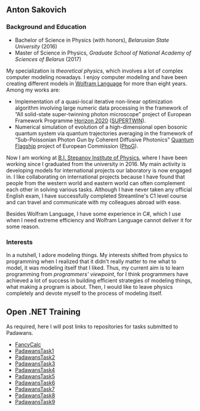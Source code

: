 ## Anton Sakovich

### Background and Education

* Bachelor of Science in Physics (with honors), *Belarusian State University* (2016)
* Master of Science in Physics, *Graduate School of National Academy of Sciences of Belarus* (2017)

My specialization is *theoretical physics*, which involves a lot of complex computer modeling nowadays. I enjoy computer modeling and have been creating different models in
[Wolfram Language](https://www.wolfram.com/language/) for more than eight years. Among my works are:

- Implementation of a quasi-local iterative non-linear optimization algorithm
involving large numeric data processing in the framework of “All solid-state super-twinning photon microscope” project of European Framework Programme [Horizon 2020](https://ec.europa.eu/programmes/horizon2020/en/what-horizon-2020) ([SUPERTWIN](http://www.supertwin.eu/)).
- Numerical simulation of evolution of a high-dimensional open bosonic quantum system via quantum trajectories averaging in the framework of “Sub-Poissonian Photon Gun by Coherent
Diffusive Photonics” [Quantum Flagship](https://qt.eu/) project of European Commission ([PhoG](https://www.st-andrews.ac.uk/~phog/)).

Now I am working at [B.I. Stepanov Institute of Physics](http://ifan.basnet.by/), where I have been working since I graduated from the university in 2016. My main activity is
developing models for international projects our laboratory is now engaged in. I like collaborating on international projects because I have found that people from the western
world and eastern world can often complement each other in solving various tasks. Although I have never taken any official English exam, I have successfully completed Streamline's C1 level course and can travel and communicate with my colleagues abroad with ease.

Besides Wolfram Language, I have some experience in C#, which I use when I need extreme efficiency and Wolfram Language cannot deliver it for some reason.

### Interests

In a nutshell, I adore modeling things. My interests shifted from physics to programming when I realized that it didn't really matter to me what to model, it was modeling itself that I liked.
Thus, my current aim is to learn programming from *programmers' viewpoint*, for I think programmers have achieved a lot of success in building efficient strategies of modeling things, what
making a program is about. Then, I would like to leave physics completely and devote myself to the process of modeling itself.

## Open .NET Training

As required, here I will post links to repositories for tasks submitted to Padawans.

* [FancyCalc](https://github.com/Anton-Sakovich/FancyCalc)
* [PadawansTask1](https://github.com/Anton-Sakovich/PadawansTask1)
* [PadawansTask2](https://github.com/Anton-Sakovich/PadawansTask2)
* [PadawansTask3](https://github.com/Anton-Sakovich/PadawansTask3)
* [PadawansTask4](https://github.com/Anton-Sakovich/PadawansTask4)
* [PadawansTask5](https://github.com/Anton-Sakovich/PadawansTask5)
* [PadawansTask6](https://github.com/Anton-Sakovich/PadawansTask6)
* [PadawansTask7](https://github.com/Anton-Sakovich/PadawansTask7)
* [PadawansTask8](https://github.com/Anton-Sakovich/PadawansTask8)
* [PadawansTask9](https://github.com/Anton-Sakovich/PadawansTask9)

